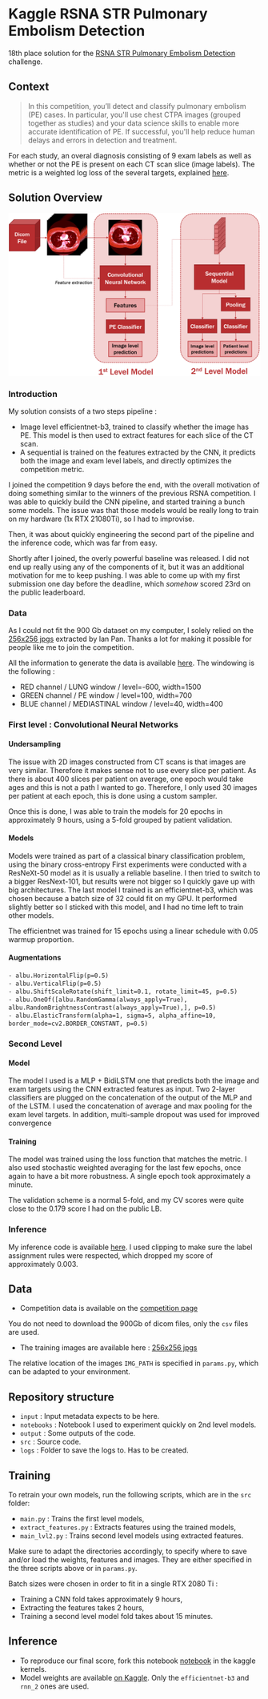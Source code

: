 # Kaggle RSNA STR Pulmonary Embolism Detection

18th place solution for the [RSNA STR Pulmonary Embolism Detection](https://www.kaggle.com/c/rsna-str-pulmonary-embolism-detection) challenge.


## Context

> In this competition, you’ll detect and classify pulmonary embolism (PE) cases. In particular, you'll use chest CTPA images (grouped together as studies) and your data science skills to enable more accurate identification of PE. If successful, you'll help reduce human delays and errors in detection and treatment.

For each study, an overal diagnosis consisting of 9 exam labels as well as whether or not the PE is present on each CT scan slice (image labels).
The metric is a weighted log loss of the several targets, explained [here](https://www.kaggle.com/c/rsna-str-pulmonary-embolism-detection/overview/evaluation). 

## Solution Overview

<img src="pipeline.png" alt="drawing" width="750"/>

### Introduction

My solution consists of a two steps pipeline :  
- Image level efficientnet-b3, trained to classify whether the image has PE. This model is then used to extract features for each slice of the CT scan.
- A sequential is trained on the features extracted by the CNN, it predicts both the image and exam level labels, and directly optimizes the competition metric.

I joined the competition 9 days before the end, with the overall motivation of doing something similar to the winners of the previous RSNA competition. 
I was able to quickly build the CNN pipeline, and started training a bunch some models. The issue was that those models would be really long to train on my hardware (1x RTX 21080Ti), so I had to improvise.

Then, it was about quickly engineering the second part of the pipeline and the inference code, which was far from easy. 

Shortly after I joined, the overly powerful baseline was released. 
I did not end up really using any of the components of it, but it was an additional motivation for me to keep pushing.
I was able to come up with my first submission one day before the deadline, which *somehow* scored 23rd on the public leaderboard. 

### Data

As I could not fit the 900 Gb dataset on my computer, I solely relied on the [256x256 jpgs](https://www.kaggle.com/vaillant/rsna-str-pe-detection-jpeg-256) extracted by Ian Pan. 
Thanks a lot for making it possible for people like me to join the competition.

All the information to generate the data is available [here](https://www.kaggle.com/c/rsna-str-pulmonary-embolism-detection/discussion/182930). The windowing is the following :
- RED channel / LUNG window / level=-600, width=1500
- GREEN channel / PE window / level=100, width=700
- BLUE channel / MEDIASTINAL window / level=40, width=400

### First level : Convolutional Neural Networks

#### Undersampling

The issue with 2D images constructed from CT scans is that images are very similar. Therefore it makes sense not to use every slice per patient. 
As there is about 400 slices per patient on average, one epoch would take ages and this is not a path I wanted to go. 
Therefore, I only used 30 images per patient at each epoch, this is done using a custom sampler. 

Once this is done, I was able to train the models for 20 epochs in approximately 9 hours, using a 5-fold grouped by patient validation.

#### Models

Models were trained as part of a classical binary classification problem, using the binary cross-entropy
First experiments were conducted with a ResNeXt-50 model as it is usually a reliable baseline. 
I then tried to switch to a bigger ResNext-101, but results were not bigger so I quickly gave up with big architectures.
The last model I trained is an efficientnet-b3, which was chosen because a batch size of 32 could fit on my GPU. 
It performed slightly better so I sticked with this model, and I had no time left to train other models.

The efficientnet was trained for 15 epochs using a linear schedule with 0.05 warmup proportion. 

#### Augmentations

```
- albu.HorizontalFlip(p=0.5)
- albu.VerticalFlip(p=0.5)
- albu.ShiftScaleRotate(shift_limit=0.1, rotate_limit=45, p=0.5)
- albu.OneOf([albu.RandomGamma(always_apply=True), albu.RandomBrightnessContrast(always_apply=True),], p=0.5)
- albu.ElasticTransform(alpha=1, sigma=5, alpha_affine=10, border_mode=cv2.BORDER_CONSTANT, p=0.5)
```

### Second Level

#### Model

The model I used is a MLP + BidiLSTM one that predicts both the image and exam targets using the CNN extracted features as input. 
Two 2-layer classifiers are plugged on the concatenation of the output of the MLP and of the LSTM.
I used the concatenation of average and max pooling for the exam level targets.
In addition, multi-sample dropout was used for improved convergence


#### Training

The model was trained using the loss function that matches the metric. 
I also used stochastic weighted averaging for the last few epochs, once again to have a bit more robustness.
A single epoch took approximately a minute. 

The validation scheme is a normal 5-fold, and my CV scores were quite close to the 0.179 score I had on the public LB.


### Inference

My inference code is available [here](https://www.kaggle.com/theoviel/pe-inference-2). 
I used clipping to make sure the label assignment rules were respected, which dropped my score of approximately 0.003.


## Data

- Competition data is available on the [competition page](https://www.kaggle.com/c/rsna-str-pulmonary-embolism-detection/data)

You do not need to download the 900Gb of dicom files, only the `csv` files are used.

- The training images are available here : [256x256 jpgs](https://www.kaggle.com/vaillant/rsna-str-pe-detection-jpeg-256)

The relative location of the images `IMG_PATH` is specified in `params.py`, which can be adapted to your environment.


## Repository structure

- `input` : Input metadata expects to be here.
- `notebooks` : Notebook I used to experiment quickly on 2nd level models.
- `output` : Some outputs of the code.
- `src` : Source code.
- `logs` : Folder to save the logs to. Has to be created.

## Training

To retrain your own models, run the following scripts, which are in the `src` folder:

- `main.py` : Trains the first level models,
- `extract_features.py` : Extracts features using the trained models,
- `main_lvl2.py` : Trains second level models using extracted features.

Make sure to adapt the directories accordingly, to specify where to save and/or load the weights, features and images. 
They are either specified in the three scripts above or in `params.py`.

Batch sizes were chosen in order to fit in a single RTX 2080 Ti : 
- Training a CNN fold takes approximately 9 hours,
- Extracting the features takes 2 hours,
- Training a second level model fold takes about 15 minutes.

## Inference

- To reproduce our final score, fork this notebook [notebook](https://www.kaggle.com/theoviel/pe-inference-2) in the kaggle kernels.
- Model weights are available [on Kaggle](https://www.kaggle.com/theoviel/peweights/). Only the `efficientnet-b3` and `rnn_2` ones are used. 
